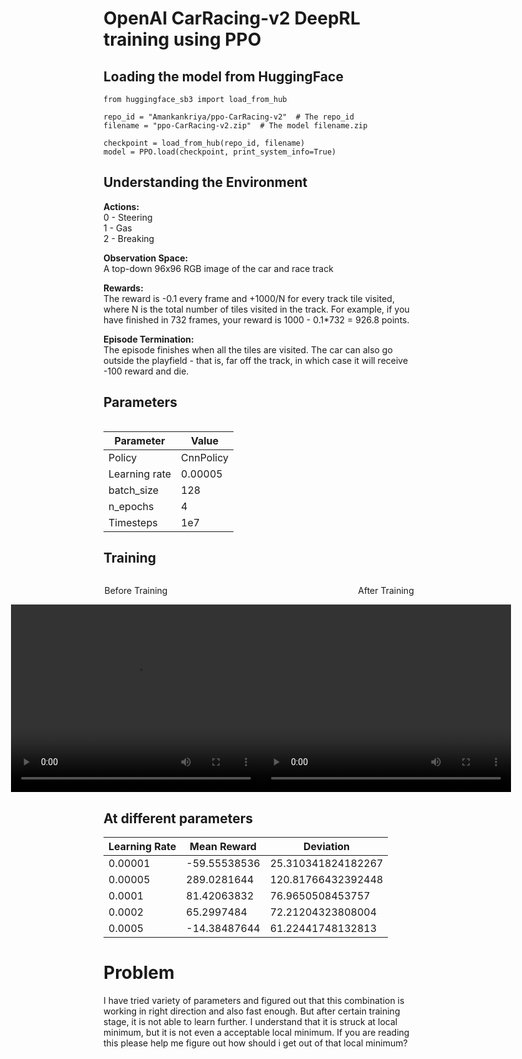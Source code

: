 # OpenAI CarRacing-v2 DeepRL training using PPO
## Loading the model from HuggingFace
```
from huggingface_sb3 import load_from_hub

repo_id = "Amankankriya/ppo-CarRacing-v2"  # The repo_id
filename = "ppo-CarRacing-v2.zip"  # The model filename.zip

checkpoint = load_from_hub(repo_id, filename)
model = PPO.load(checkpoint, print_system_info=True)
```

## Understanding the Environment
**Actions:**<br />
0 - Steering  
1 - Gas  
2 - Breaking

**Observation Space:**<br />
A top-down 96x96 RGB image of the car and race track  

**Rewards:**<br />
The reward is -0.1 every frame and +1000/N for every track tile visited, where N is the total number of tiles visited in the track. For example, if you have finished in 732 frames, your reward is 1000 - 0.1*732 = 926.8 points.

**Episode Termination:**<br />
The episode finishes when all the tiles are visited. The car can also go outside the playfield - that is, far off the track, in which case it will receive -100 reward and die.

## Parameters
<table>
  <tr>

| Parameter | Value |
|--|--|
| Policy | CnnPolicy |
| Learning rate | 0.00005 |
| batch_size  | 128 |
| n_epochs | 4 |
| Timesteps | 1e7 |

</tr>
</table>

## Training

<div style="display: flex; justify-content: center;">
  <div>
    <p align="center">Before Training</p>
    <video src="https://github.com/bantu-4879/Atari_Games-Deep_Reinforcement_Learning/assets/75673216/96c99b92-77e5-46d3-8cba-708f5cb3f297" width="400" height="300" controls/>
  </div>
  <div>
    <p align="center">After Training</p>
    <video src="https://github.com/bantu-4879/Atari_Games-Deep_Reinforcement_Learning/assets/75673216/3e5d93b2-0dd1-438b-8dec-e62c134bb80c" width="400" height="300" controls/>
  </div>
</div>

## At different parameters

| Learning Rate | Mean Reward | Deviation |
|---------------|-------------|-----------|
| 0.00001       | -59.55538536| 25.310341824182267 |
| 0.00005       | 289.0281644 | 120.81766432392448 |
| 0.0001        | 81.42063832 | 76.9650508453757   |
| 0.0002        | 65.2997484  | 72.21204323808004  |
| 0.0005        | -14.38487644| 61.22441748132813  |

# Problem
I have tried variety of parameters and figured out that this combination is working in right direction and also fast enough. But after certain training stage, it is not able to learn further. I understand that it is struck at local minimum, but it is not even a acceptable local minimum. If you are reading this please help me figure out how should i get out of that local minimum?



 
